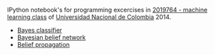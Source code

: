 IPython notebook's for programming excercises in [2019764 - machine learning class](https://sites.google.com/a/unal.edu.co/machine-learning-2014-2/) of [Universidad Nacional de Colombia](http://unal.edu.co) 2014.

- [Bayes classifier](http://nbviewer.ipython.org/github/jaundavid/2019764/blob/master/ssierral_jduchuvog_assign2.ipynb)
- [Bayesian belief network](http://nbviewer.ipython.org/github/jaundavid/2019764/blob/master/Bayesian%20Belief%20Network.ipynb)
- [Belief propagation](http://nbviewer.ipython.org/github/jaundavid/2019764/blob/master/Belief%20Propagation.ipynb)
